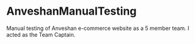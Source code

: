 # AnveshanManualTesting
Manual testing of Anveshan e-commerce website as a 5 member team. I acted as the Team Captain.
